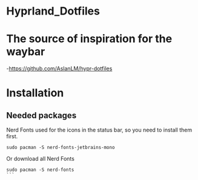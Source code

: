 # Hyprland_Dotfiles

# The source of inspiration for the waybar 
-https://github.com/AslanLM/hypr-dotfiles

# Installation


## Needed packages

Nerd Fonts used for the icons in the status bar, so you need to install them first.
```
sudo pacman -S nerd-fonts-jetbrains-mono
```
Or download all Nerd Fonts 
````
sudo pacman -S nerd-fonts
```